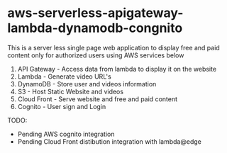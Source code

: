 # aws-serverless-apigateway-lambda-dynamodb-congnito
This is a server less single page web application to display free and paid content only for authorized users using AWS services below
1) API Gateway - Access data from lambda to display it on the website
2) Lambda - Generate video URL's
3) DynamoDB - Store user and videos information
4) S3 -  Host Static Website and videos
5) Cloud Front - Serve website and free and paid content
6) Cognito - User sign and Login

TODO:
- Pending AWS cognito integration
- Pending Cloud Front distibution integration with lambda@edge
